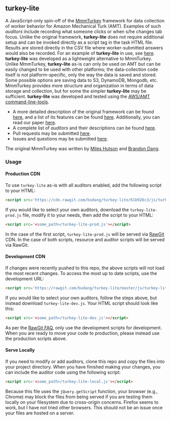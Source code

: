 ## turkey-lite

A JavaScript-only spin-off of the [MmmTurkey](https://github.com/CuriousG102/turkey/) framework for data collection of worker behavior for Amazon Mechanical Turk (AMT). Examples of such *auditors* include recording what someone clicks or when s/he changes tab focus. Unlike the original framework, **turkey-lite** does not require additional setup and can be invoked directly as a script tag in the task HTML file. Results are stored directly in the CSV file where worker-submitted answers would also be recorded. For an example of **turkey-lite** in use, see [here](https://github.com/ambikaverma/CrowdSourcing-Project-MachineAssistedApproach/tree/master/object_detection/correction). **turkey-lite** was developed as a lightweight alternative to MmmTurkey. Unlike MmmTurkey, **turkey-lite** as-is can only be used on AMT but can be easily changed to be used with other platforms; the data-collection code itself is not platform-specific, only the way the data is saved and stored. Some possible options are saving data to S3, DynamoDB, Mongodb, etc. MmmTurkey provides more structure and organization in terms of data storage and collection, but for some the simpler **turkey-lite** may be sufficient. **turkey-lite** was developed and tested using the [AWS/AMT command-line-tools](https://requester.mturk.com/developer/tools/clt).


- A more detailed description of the original framework can be found [here](https://curiousg102.github.io/turkey/index.html#mmmturkey), and a list of its features can be found [here](https://curiousg102.github.io/turkey/features.html). Additionally, you can read our paper [here](https://arxiv.org/abs/1609.00945).
- A complete list of *auditors* and their descriptions can be found [here](https://curiousg102.github.io/turkey/stepsauditors.html#auditors).
- Pull requests may be submitted [here](https://github.com/budang/turkey-lite/pulls).
- Issues and questions may be submitted [here](https://github.com/budang/turkey-lite/issues).

The original MmmTurkey was written by [Miles Hutson](https://github.com/CuriousG102) and [Brandon Dang](https://github.com/budang).

### Usage

#### Production CDN
To use `turkey-lite` as-is with all auditors enabled, add the following script to your HTML:
```html
<script src='https://cdn.rawgit.com/budang/turkey-lite/61b926c3/js/turkey-lite-prod.js'></script>
```
If you would like to select your own auditors, download the `turkey-lite-prod.js` file, modify it to your needs, then add the script to your HTML:
```html
<script src='<some_path>/turkey-lite-prod.js'></script>
```
In the case of the first script, `turkey-lite-prod.js` will be served via [RawGit](https://rawgit.com) CDN. In the case of both scripts, resource and auditor scripts will be served via RawGit.

#### Development CDN
If changes were recently pushed to this repo, the above scripts will not load the most recent changes. To access the most up to date scripts, use the development URL:
```html
<script src='https://rawgit.com/budang/turkey-lite/master/js/turkey-lite-dev.js'></script>
```
If you would like to select your own auditors, follow the steps above, but instead download `turkey-lite-dev.js`. Your HTML script should look like this:
```html
<script src='<some_path>/turkey-lite-dev.js'></script>
```
As per the [RawGit FAQ](https://github.com/rgrove/rawgit/blob/master/FAQ.md), only use the development scripts for development. When you are ready to move your code to production, please instead use the production scripts above.

#### Serve Locally
If you need to modify or add auditors, clone this repo and copy the files into your project directory. When you have finished making your changes, you can include the auditor code using the following script:
```html
<script src='<some_path>/turkey-lite-local.js'></script>
```
Because this file uses the `jQuery.getScript` function, your browser (e.g., Chrome) may block the files from being served if you are testing them locally on your filesystem due to cross-origin concerns. Firefox seems to work, but I have not tried other browsers. This should not be an issue once your files are hosted on a server.








